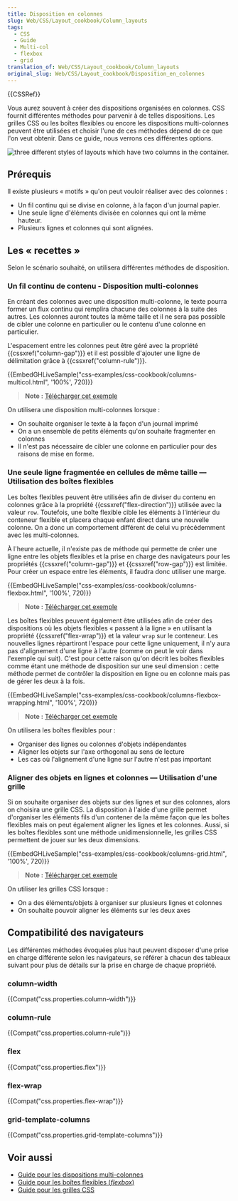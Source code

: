```yaml
---
title: Disposition en colonnes
slug: Web/CSS/Layout_cookbook/Column_layouts
tags:
  - CSS
  - Guide
  - Multi-col
  - flexbox
  - grid
translation_of: Web/CSS/Layout_cookbook/Column_layouts
original_slug: Web/CSS/Layout_cookbook/Disposition_en_colonnes
---
```

{{CSSRef}}

Vous aurez souvent à créer des dispositions organisées en colonnes. CSS fournit différentes méthodes pour parvenir à de telles dispositions. Les grilles CSS ou les boîtes flexibles ou encore les dispositions multi-colonnes peuvent être utilisées et choisir l'une de ces méthodes dépend de ce que l'on veut obtenir. Dans ce guide, nous verrons ces différentes options.

![three different styles of layouts which have two columns in the container.](cookbook-multiple-columns.png)

## Prérequis

Il existe plusieurs « motifs » qu'on peut vouloir réaliser avec des colonnes :

- Un fil continu qui se divise en colonne, à la façon d'un journal papier.
- Une seule ligne d'éléments divisée en colonnes qui ont la même hauteur.
- Plusieurs lignes et colonnes qui sont alignées.

## Les « recettes »

Selon le scénario souhaité, on utilisera différentes méthodes de disposition.

### Un fil continu de contenu - Disposition multi-colonnes

En créant des colonnes avec une disposition multi-colonne, le texte pourra former un flux continu qui remplira chacune des colonnes à la suite des autres. Les colonnes auront toutes la même taille et il ne sera pas possible de cibler une colonne en particulier ou le contenu d'une colonne en particulier.

L'espacement entre les colonnes peut être géré avec la propriété {{cssxref("column-gap")}} et il est possible d'ajouter une ligne de délimitation grâce à {{cssxref("column-rule")}}.

{{EmbedGHLiveSample("css-examples/css-cookbook/columns-multicol.html", '100%', 720)}}

> **Note :** [Télécharger cet exemple](https://github.com/mdn/css-examples/blob/master/css-cookbook/columns-multicol--download.html)

On utilisera une disposition multi-colonnes lorsque :

- On souhaite organiser le texte à la façon d'un journal imprimé
- On a un ensemble de petits éléments qu'on souhaite fragmenter en colonnes
- Il n'est pas nécessaire de cibler une colonne en particulier pour des raisons de mise en forme.

### Une seule ligne fragmentée en cellules de même taille — Utilisation des boîtes flexibles

Les boîtes flexibles peuvent être utilisées afin de diviser du contenu en colonnes grâce à la propriété {{cssxref("flex-direction")}} utilisée avec la valeur `row`. Toutefois, une boîte flexible cible les éléments à l'intérieur du conteneur flexible et placera chaque enfant direct dans une nouvelle colonne. On a donc un comportement différent de celui vu précédemment avec les multi-colonnes.

À l'heure actuelle, il n'existe pas de méthode qui permette de créer une ligne entre les objets flexibles et la prise en charge des navigateurs pour les propriétés {{cssxref("column-gap")}} et {{cssxref("row-gap")}} est limitée. Pour créer un espace entre les éléments, il faudra donc utiliser une marge.

{{EmbedGHLiveSample("css-examples/css-cookbook/columns-flexbox.html", '100%', 720)}}

> **Note :** [Télécharger cet exemple](https://github.com/mdn/css-examples/blob/master/css-cookbook/columns-flexbox--download.html)

Les boîtes flexibles peuvent également être utilisées afin de créer des dispositions où les objets flexibles « passent à la ligne » en utilisant la propriété {{cssxref("flex-wrap")}} et la valeur `wrap` sur le conteneur.  Les nouvelles lignes répartiront l'espace pour cette ligne uniquement, il n'y aura pas d'alignement d'une ligne à l'autre (comme on peut le voir dans l'exemple qui suit). C'est pour cette raison qu'on décrit les boîtes flexibles comme étant une méthode de disposition sur une seul dimension : cette méthode permet de contrôler la disposition en ligne ou en colonne mais pas de gérer les deux à la fois.

{{EmbedGHLiveSample("css-examples/css-cookbook/columns-flexbox-wrapping.html", '100%', 720)}}

> **Note :** [Télécharger cet exemple](https://github.com/mdn/css-examples/blob/master/css-cookbook/columns-flexbox-wrapping--download.html)

On utilisera les boîtes flexibles pour :

- Organiser des lignes ou colonnes d'objets indépendantes
- Aligner les objets sur l'axe orthogonal au sens de lecture
- Les cas où l'alignement d'une ligne sur l'autre n'est pas important

### Aligner des objets en lignes et colonnes — Utilisation d'une grille

Si on souhaite organiser des objets sur des lignes et sur des colonnes, alors on choisira une grille CSS. La disposition à l'aide d'une grille permet d'organiser les éléments fils d'un contener de la même façon que les boîtes flexibles mais on peut également aligner les lignes et les colonnes. Aussi, si les boîtes flexibles sont une méthode unidimensionnelle, les grilles CSS permettent de jouer sur les deux dimensions.

{{EmbedGHLiveSample("css-examples/css-cookbook/columns-grid.html", '100%', 720)}}

> **Note :** [Télécharger cet exemple](https://github.com/mdn/css-examples/blob/master/css-cookbook/columns-grid--download.html)

On utiliser les grilles CSS lorsque :

- On a des éléments/objets à organiser sur plusieurs lignes et colonnes
- On souhaite pouvoir aligner les éléments sur les deux axes

## Compatibilité des navigateurs

Les différentes méthodes évoquées plus haut peuvent disposer d'une prise en charge différente selon les navigateurs, se référer à chacun des tableaux suivant pour plus de détails sur la prise en charge de chaque propriété.

### column-width

{{Compat("css.properties.column-width")}}

### column-rule

{{Compat("css.properties.column-rule")}}

### flex

{{Compat("css.properties.flex")}}

### flex-wrap

{{Compat("css.properties.flex-wrap")}}

### grid-template-columns

{{Compat("css.properties.grid-template-columns")}}

## Voir aussi

- [Guide pour les dispositions multi-colonnes](/fr/docs/Web/CSS/CSS_Columns)
- [Guide pour les boîtes flexibles (_flexbox_)](/fr/docs/Web/CSS/CSS_Flexible_Box_Layout)
- [Guide pour les grilles CSS](/fr/docs/Web/CSS/CSS_Grid_Layout)
